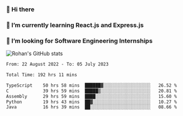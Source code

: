 ### 👋 Hi there 

<!--
**rohznmdev/rohznmdev** is a ✨ _special_ ✨ repository because its `README.md` (this file) appears on your GitHub profile.

Here are some ideas to get you started:

- 🔭 I’m currently working on ...
- 🌱 I’m currently learning Ruby and Ruby on Rails
- 👯 I’m looking to collaborate on ...
- 🤔 I’m looking for help with ...
- 💬 Ask me about ...
- 📫 How to reach me: ...
- 😄 Pronouns: ...
- ⚡ Fun fact: ...
-->
### 🌱 I’m currently learning React.js and Express.js
### 🤔 I’m looking for Software Engineering Internships
![Rohan's GitHub stats](https://github-readme-stats.vercel.app/api?username=rohznmdev&theme=dark&show_icons=true)

<!--START_SECTION:waka-->

```txt
From: 22 August 2022 - To: 05 July 2023

Total Time: 192 hrs 11 mins

TypeScript    50 hrs 58 mins  ██████▓░░░░░░░░░░░░░░░░░░   26.52 %
C             39 hrs 59 mins  █████▒░░░░░░░░░░░░░░░░░░░   20.81 %
Assembly      29 hrs 59 mins  ████░░░░░░░░░░░░░░░░░░░░░   15.60 %
Python        19 hrs 43 mins  ██▓░░░░░░░░░░░░░░░░░░░░░░   10.27 %
Java          16 hrs 39 mins  ██░░░░░░░░░░░░░░░░░░░░░░░   08.66 %
```

<!--END_SECTION:waka-->
